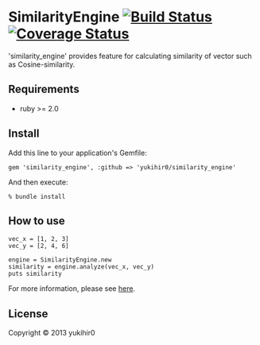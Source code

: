 # SimilarityEngine [![Build Status](https://travis-ci.org/yukihir0/similarity_engine.png?branch=master)](https://travis-ci.org/yukihir0/similarity_engine) [![Coverage Status](https://coveralls.io/repos/yukihir0/similarity_engine/badge.svg?branch=master&service=github)](https://coveralls.io/github/yukihir0/similarity_engine?branch=master)

'similarity_engine' provides feature for calculating similarity of vector such as Cosine-similarity.

## Requirements

- ruby >= 2.0

## Install

Add this line to your application's Gemfile:

```
gem 'similarity_engine', :github => 'yukihir0/similarity_engine'
```

And then execute:

```
% bundle install
```

## How to use

```
vec_x = [1, 2, 3]
vec_y = [2, 4, 6]

engine = SimilarityEngine.new
similarity = engine.analyze(vec_x, vec_y)
puts similarity
```

For more information, please see [here](https://github.com/yukihir0/similarity_engine/blob/master/sample/main.rb).

## License

Copyright &copy; 2013 yukihir0
